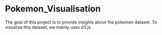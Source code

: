 # Pokemon_Visualisation
The goal of this project is to provide insights about the pokemon dataset. 
To visualize this dataset, we mainly uses d3.js
